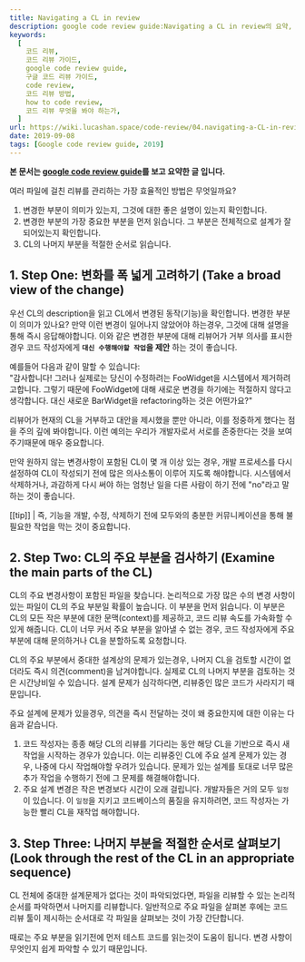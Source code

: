 ```yaml
---
title: Navigating a CL in review
description: google code review guide:Navigating a CL in review의 요약, 번역입니다.
keywords:
  [
    코드 리뷰,
    코드 리뷰 가이드,
    google code review guide,
    구글 코드 리뷰 가이드,
    code review,
    코드 리뷰 방법,
    how to code review,
    코드 리뷰 무엇을 봐야 하는가,
  ]
url: https://wiki.lucashan.space/code-review/04.navigating-a-CL-in-review/
date: 2019-09-08
tags: [Google code review guide, 2019]
---
```


**본 문서는 [google code review guide](https://google.github.io/eng-practices/review/reviewer/navigate.html)를 보고 요약한 글 입니다.**

여러 파일에 걸친 리뷰를 관리하는 가장 효율적인 방법은 무엇일까요?

1. 변경한 부분이 의미가 있는지, 그것에 대한 좋은 설명이 있는지 확인합니다.
2. 변경한 부분의 가장 중요한 부분을 먼저 읽습니다. 그 부분은 전체적으로 설계가 잘 되어있는지 확인합니다.
3. CL의 나머지 부분을 적절한 순서로 읽습니다.

## 1. Step One: 변화를 폭 넓게 고려하기 (Take a broad view of the change)

우선 CL의 description을 읽고 CL에서 변경된 동작(기능)을 확인합니다. 변경한 부분이 의미가 있나요? 만약 이런 변경이 일어나지 않았어야 하는경우, 그것에 대해 설명을 통해 즉시 응답해야합니다. 이와 같은 변경한 부분에 대해 리뷰어가 거부 의사를 표시한 경우 코드 작성자에게 **`대신 수행해야할 작업`을 제안** 하는 것이 좋습니다.

예를들어 다음과 같이 말할 수 있습니다:  
"감사합니다! 그러나 실제로는 당신이 수정하려는 FooWidget을 시스템에서 제거하려고합니다. 그렇기 때문에 FooWidget에 대해 새로운 변경을 하기에는 적절하지 않다고 생각합니다. 대신 새로운 BarWidget을 refactoring하는 것은 어떤가요?"

리뷰어가 현재의 CL을 거부하고 대안을 제시했을 뿐만 아니라, 이를 정중하게 했다는 점을 주의 깊에 봐야합니다. 이런 예의는 우리가 개발자로서 서로를 존중한다는 것을 보여주기때문에 매우 중요합니다.

만약 원하지 않는 변경사항이 포함된 CL이 몇 개 이상 있는 경우, 개발 프로세스를 다시 설정하여 CL이 작성되기 전에 많은 의사소통이 이루어 지도록 해야합니다. 시스템에서 삭제하거나, 과감하게 다시 써야 하는 엄청난 일을 다른 사람이 하기 전에 "no"라고 말하는 것이 좋습니다.

[[tip]]
| 즉, 기능을 개발, 수정, 삭제하기 전에 모두와의 충분한 커뮤니케이션을 통해 불필요한 작업을 막는 것이 중요합니다.

## 2. Step Two: CL의 주요 부분을 검사하기 (Examine the main parts of the CL)

CL의 주요 변경사항이 포함된 파일을 찾습니다. 논리적으로 가장 많은 수의 변경 사항이있는 파일이 CL의 주요 부분일 확률이 높습니다. 이 부분을 먼저 읽습니다. 이 부분은 CL의 모든 작은 부분에 대한 문맥(context)를 제공하고, 코드 리뷰 속도를 가속화할 수 있게 해줍니다. CL이 너무 커서 주요 부분을 알아낼 수 없는 경우, 코드 작성자에게 주요 부분에 대해 문의하거나 CL을 분할하도록 요청합니다.

CL의 주요 부분에서 중대한 설계상의 문제가 있는경우, 나머지 CL을 검토할 시간이 없더라도 즉시 의견(comment)을 남겨야합니다. 실제로 CL의 나머지 부분을 검토하는 것은 시간낭비일 수 있습니다. 설계 문제가 심각하다면, 리뷰중인 많은 코드가 사라지기 때문입니다.

주요 설계에 문제가 있을경우, 의견을 즉시 전달하는 것이 왜 중요한지에 대한 이유는 다음과 같습니다.

1. 코드 작성자는 종종 해당 CL의 리뷰를 기다리는 동안 해당 CL을 기반으로 즉시 새 작업을 시작하는 경우가 있습니다. 이는 리뷰중인 CL에 주요 설계 문제가 있는 경우, 나중에 다시 작업해야할 우려가 있습니다. 문제가 있는 설계를 토대로 너무 많은 추가 작업을 수행하기 전에 그 문제를 해결해야합니다.
2. 주요 설계 변경은 작은 변경보다 시간이 오래 걸립니다. 개발자들은 거의 모두 `일정`이 있습니다. 이 `일정`을 지키고 코드베이스의 품질을 유지하려면, 코드 작성자는 가능한 빨리 CL을 재작업 해야합니다.

## 3. Step Three: 나머지 부분을 적절한 순서로 살펴보기 (Look through the rest of the CL in an appropriate sequence)

CL 전체에 중대한 설계문제가 없다는 것이 파악되었다면, 파일을 리뷰할 수 있는 논리적 순서를 파악하면서 나머지를 리뷰합니다. 일반적으로 주요 파일을 살펴본 후에는 코드 리뷰 툴이 제시하는 순서대로 각 파일을 살펴보는 것이 가장 간단합니다.

때로는 주요 부분을 읽기전에 먼저 테스트 코드를 읽는것이 도움이 됩니다. 변경 사항이 무엇인지 쉽게 파악할 수 있기 때문입니다.
